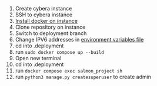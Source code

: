 1. Create cybera instance
2. SSH to cybera instance
3. [Install docker on instance](https://docs.docker.com/engine/install/ubuntu/)
4. Clone repository on instance
5. Switch to deployment branch
6. Change IPV6 addresses in [environment variables file](.devcontainer/.env)
7. cd into .deployment
8. run ```sudo docker compose up --build```
9. Open new terminal
10. cd into .deployment
11. run ```docker compose exec salmon_project sh```
12. run ```python3 manage.py createsuperuser``` to create admin